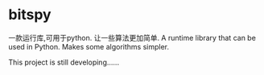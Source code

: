 # bitspy
一款运行库,可用于python. 让一些算法更加简单.       A runtime library that can be used in Python. Makes some algorithms simpler.

This project is still developing......

